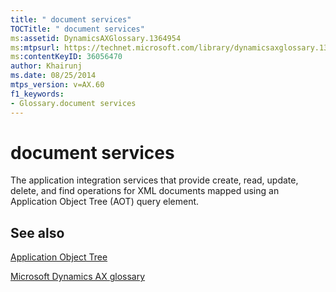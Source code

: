 ```yaml
---
title: " document services"
TOCTitle: " document services"
ms:assetid: DynamicsAXGlossary.1364954
ms:mtpsurl: https://technet.microsoft.com/library/dynamicsaxglossary.1364954(v=AX.60)
ms:contentKeyID: 36056470
author: Khairunj
ms.date: 08/25/2014
mtps_version: v=AX.60
f1_keywords:
- Glossary.document services
---
```


# document services

The application integration services that provide create, read, update, delete, and find operations for XML documents mapped using an Application Object Tree (AOT) query element.

## See also

[Application Object Tree](application-object-tree.md)

[Microsoft Dynamics AX glossary](glossary/microsoft-dynamics-ax-glossary.md)

  


